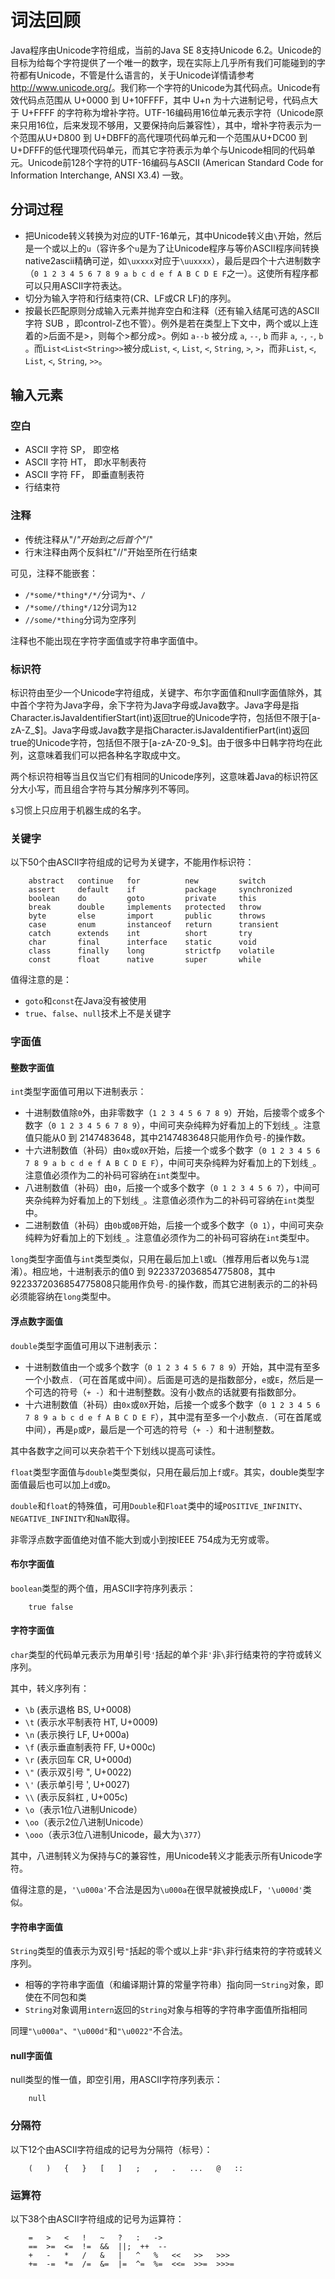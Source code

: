 # 词法回顾 #

Java程序由Unicode字符组成，当前的Java SE 8支持Unicode 6.2。Unicode的目标为给每个字符提供了一个唯一的数字，现在实际上几乎所有我们可能碰到的字符都有Unicode，不管是什么语言的，关于Unicode详情请参考<http://www.unicode.org/>。我们称一个字符的Unicode为其代码点。Unicode有效代码点范围从 U+0000 到 U+10FFFF，其中 U+n 为十六进制记号，代码点大于 U+FFFF 的字符称为增补字符。UTF-16编码用16位单元表示字符（Unicode原来只用16位，后来发现不够用，又要保持向后兼容性），其中，增补字符表示为一个范围从U+D800 到 U+DBFF的高代理项代码单元和一个范围从U+DC00 到 U+DFFF的低代理项代码单元，而其它字符表示为单个与Unicode相同的代码单元。Unicode前128个字符的UTF-16编码与ASCII (American Standard Code for Information Interchange, ANSI X3.4) 一致。


## 分词过程 ##

  - 把Unicode转义转换为对应的UTF-16单元，其中Unicode转义由`\`开始，然后是一个或以上的`u`（容许多个`u`是为了让Unicode程序与等价ASCII程序间转换native2ascii精确可逆，如`\uxxxx`对应于`\uuxxxx`），最后是四个十六进制数字（`0 1 2 3 4 5 6 7 8 9 a b c d e f A B C D E F`之一）。这使所有程序都可以只用ASCII字符表达。
  - 切分为输入字符和行结束符(CR、LF或CR LF)的序列。
  - 按最长匹配原则分成输入元素并抛弃空白和注释（还有输入结尾可选的ASCII 字符 SUB ，即control-Z也不管）。例外是若在类型上下文中，两个或以上连着的>后面不是>，则每个>都分成>。例如 `a--b` 被分成 `a`, `--`, `b` 而非 `a`, `-`, `-`, `b` 。而`List<List<String>>`被分成`List`, `<`, `List`, `<`, `String`, `>`, `>`，而非`List`, `<`, `List`, `<`, `String`, `>>`。


## 输入元素 ##

### 空白 ###

  * ASCII 字符 SP， 即空格
  * ASCII 字符 HT， 即水平制表符
  * ASCII 字符 FF， 即垂直制表符
  * 行结束符

### 注释 ###

  * 传统注释从"/*"开始到之后首个"*/"
  * 行末注释由两个反斜杠"//"开始至所在行结束

可见，注释不能嵌套：
- `/*some/*thing*/*/`分词为`*`、`/`
- `/*some//thing*/12`分词为`12`
- `//some/*thing`分词为空序列

注释也不能出现在字符字面值或字符串字面值中。

### 标识符 ###

标识符由至少一个Unicode字符组成，关键字、布尔字面值和null字面值除外，其中首个字符为Java字母，余下字符为Java字母或Java数字。Java字母是指Character.isJavaIdentifierStart(int)返回true的Unicode字符，包括但不限于[a-zA-Z_$]。Java字母或Java数字是指Character.isJavaIdentifierPart(int)返回true的Unicode字符，包括但不限于[a-zA-Z0-9_$]。由于很多中日韩字符均在此列，这意味着我们可以把各种名字取成中文。

两个标识符相等当且仅当它们有相同的Unicode序列，这意味着Java的标识符区分大小写，而且组合字符与其分解序列不等同。

`$`习惯上只应用于机器生成的名字。

### 关键字 ###

以下50个由ASCII字符组成的记号为关键字，不能用作标识符：

```
    abstract   continue   for          new         switch
    assert     default    if           package     synchronized
    boolean    do         goto         private     this
    break      double     implements   protected   throw
    byte       else       import       public      throws
    case       enum       instanceof   return      transient
    catch      extends    int          short       try
    char       final      interface    static      void
    class      finally    long         strictfp    volatile
    const      float      native       super       while
```
值得注意的是：
- `goto`和`const`在Java没有被使用
- `true`、`false`、`null`技术上不是关键字

### 字面值 ###

#### 整数字面值 ####

`int`类型字面值可用以下进制表示：

  * 十进制数值除`0`外，由非零数字（`1 2 3 4 5 6 7 8 9`）开始，后接零个或多个数字（`0 1 2 3 4 5 6 7 8 9`），中间可夹杂纯粹为好看加上的下划线`_`。注意值只能从0 到 2147483648，其中2147483648只能用作负号`-`的操作数。
  * 十六进制数值（补码）由`0x`或`0X`开始，后接一个或多个数字（`0 1 2 3 4 5 6 7 8 9 a b c d e f A B C D E F`），中间可夹杂纯粹为好看加上的下划线`_`。注意值必须作为二的补码可容纳在`int`类型中。
  * 八进制数值（补码）由`0`，后接一个或多个数字（`0 1 2 3 4 5 6 7`），中间可夹杂纯粹为好看加上的下划线`_`。注意值必须作为二的补码可容纳在`int`类型中。
  * 二进制数值（补码）由`0b`或`0B`开始，后接一个或多个数字（`0 1`），中间可夹杂纯粹为好看加上的下划线`_`。注意值必须作为二的补码可容纳在`int`类型中。

`long`类型字面值与`int`类型类似，只用在最后加上`l`或`L`（推荐用后者以免与`1`混淆）。相应地，十进制表示的值0 到 9223372036854775808，其中9223372036854775808只能用作负号`-`的操作数，而其它进制表示的二的补码必须能容纳在`long`类型中。

#### 浮点数字面值 ####

`double`类型字面值可用以下进制表示：

  * 十进制数值由一个或多个数字（`0 1 2 3 4 5 6 7 8 9`）开始，其中混有至多一个小数点`.`（可在首尾或中间）。后面是可选的是指数部分，`e`或`E`，然后是一个可选的符号（`+ -`）和十进制整数。没有小数点的话就要有指数部分。
  * 十六进制数值（补码）由`0x`或`0X`开始，后接一个或多个数字（`0 1 2 3 4 5 6 7 8 9 a b c d e f A B C D E F`），其中混有至多一个小数点`.`（可在首尾或中间），再是`p`或`P`，最后是一个可选的符号（`+ -`）和十进制整数。

其中各数字之间可以夹杂若干个下划线以提高可读性。

`float`类型字面值与`double`类型类似，只用在最后加上`f`或`F`。其实，double类型字面值最后也可以加上`d`或`D`。

`double`和`float`的特殊值，可用`Double`和`Float`类中的域`POSITIVE_INFINITY`、`NEGATIVE_INFINITY`和`NaN`取得。

非零浮点数字面值绝对值不能大到或小到按IEEE 754成为无穷或零。

#### 布尔字面值 ####

`boolean`类型的两个值，用ASCII字符序列表示：

```
    true false
```

#### 字符字面值 ####

`char`类型的代码单元表示为用单引号`'`括起的单个非`'`非`\`非行结束符的字符或转义序列。

其中，转义序列有：

  * `\b` (表示退格 BS, U+0008)
  * `\t` (表示水平制表符 HT, U+0009)
  * `\n` (表示换行 LF, U+000a)
  * `\f` (表示垂直制表符 FF, U+000c)
  * `\r` (表示回车 CR, U+000d)
  * `\"` (表示双引号 ", U+0022)
  * `\'` (表示单引号 ', U+0027)
  * `\\` (表示反斜杠 \, U+005c)
  * `\o`（表示1位八进制Unicode）
  * `\oo`（表示2位八进制Unicode）
  * `\ooo`（表示3位八进制Unicode，最大为`\377`）
  
其中，八进制转义为保持与C的兼容性，用Unicode转义才能表示所有Unicode字符。

值得注意的是，`'\u000a'`不合法是因为`\u000a`在很早就被换成LF，`'\u000d'`类似。


#### 字符串字面值 ####

`String`类型的值表示为双引号`"`括起的零个或以上非`"`非`\`非行结束符的字符或转义序列。

  * 相等的字符串字面值（和编译期计算的常量字符串）指向同一`String`对象，即使在不同包和类
  * `String`对象调用`intern`返回的`String`对象与相等的字符串字面值所指相同

同理`"\u000a"`、`"\u000d"`和`"\u0022"`不合法。

#### null字面值 ####

null类型的惟一值，即空引用，用ASCII字符序列表示：

```
    null
```

### 分隔符 ###

以下12个由ASCII字符组成的记号为分隔符（标号）：

```
    (   )   {   }   [   ]   ;   ,   .   ...   @   ::
```
### 运算符 ###

以下38个由ASCII字符组成的记号为运算符：

```
    =   >   <   !   ~   ?   :   ->
    ==  >=  <=  !=  &&  ||;  ++  --
    +   -   *   /   &   |   ^   %   <<   >>   >>>
    +=  -=  *=  /=  &=  |=  ^=  %=  <<=  >>=  >>>=
```